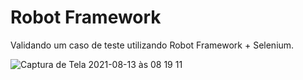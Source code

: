 # Robot Framework
Validando um caso de teste utilizando Robot Framework + Selenium.

![Captura de Tela 2021-08-13 às 08 19 11](https://user-images.githubusercontent.com/990877/129350106-2007fd10-077d-49f5-b031-a9c04c4de501.png)
